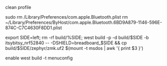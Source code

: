 clean profile

sudo rm /Library/Preferences/com.apple.Bluetooth.plist
rm ~/Library/Preferences/ByHost/com.apple.Bluetooth.6BD9A879-1146-596E-874C-C7C4630F8DD1.plist



export SIDE=left;
rm -rf build/%SIDE; west build -p -d build/$SIDE  -b itsybitsy_nrf52840  -- -DSHIELD=breadboard_$SIDE &&  cp build/$SIDE/zephyr/zmk.uf2 $(mount -t msdos | awk '{ print $3 }')

enable 
west build -t menuconfig